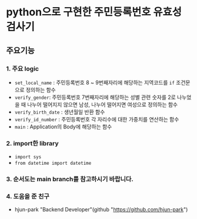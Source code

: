 # python으로 구현한 주민등록번호 유효성 검사기

## 주요기능
### 1. 주요 logic
  - `set_local_name` : 주민등록번호 8 ~ 9번째자리에 해당하는 지역코드를 `if` 조건문으로 정의하는 함수
  - `verify_gender`: 주민등록번호 7번째자리에 해당하는 성별 관련 숫자를 2로 나누었을 때 나누어 떨어지지 않으면 남성, 나누어 떨어지면 여성으로 정의하는 함수
  - `verify_birth_date` : 생년월일 반환 함수
  - `verify_id_number` : 주민등록번호 각 자리수에 대한 가중치를 연산하는 함수
  - `main` : Application의 Body에 해당하는 함수
  
### 2. import한 library
  - `import sys`
  - `from datetime import datetime`

### 3. 순서도는 main branch를 참고하시기 바랍니다.

### 4. 도움을 준 친구
  - hjun-park "Backend Developer"(github "https://github.com/hjun-park")

